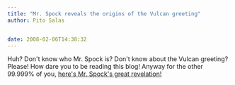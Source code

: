 ```yaml
---
title: "Mr. Spock reveals the origins of the Vulcan greeting"
author: Pito Salas


date: 2008-02-06T14:38:32
---
```




Huh? Don't know who Mr. Spock is? Don't know about the Vulcan greeting?
Please! How dare you to be reading this blog! Anyway for the other 99.999% of
you, [here's Mr. Spock's great revelation!
](<http://www.youtube.com/watch?v=G1d83XOORP0>)


